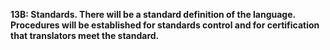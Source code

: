 **13B: Standards.  There will be a standard definition of the language. Procedures will be established for standards control and for certification that translators meet the standard.**
